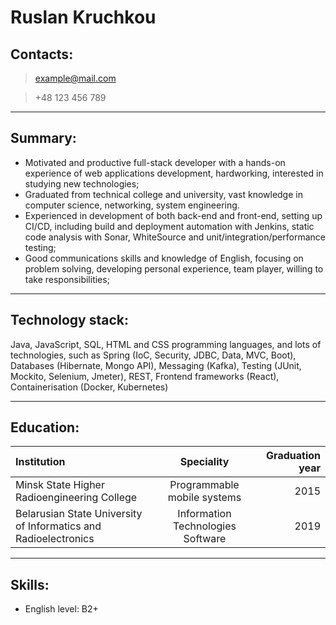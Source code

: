 # Ruslan Kruchkou

## Contacts:
> example@mail.com

> +48 123 456 789

___

## Summary:
* Motivated and productive full-stack developer with a hands-on experience of web applications development, hardworking, interested in studying new technologies;
* Graduated from technical college and university, vast knowledge in computer science, networking, system engineering.
* Experienced in development of both back-end and front-end, setting up CI/CD, including build and deployment automation with Jenkins, static code analysis with Sonar, WhiteSource and unit/integration/performance testing;
* Good communications skills and knowledge of English, focusing on problem solving, developing personal experience, team player, willing to take responsibilities;

___

## Technology stack:

Java, JavaScript, SQL, HTML and CSS programming languages, and lots of technologies, such as Spring (IoC, Security, JDBC, Data, MVC, Boot), Databases (Hibernate, Mongo API), Messaging (Kafka), Testing (JUnit, Mockito, Selenium, Jmeter), REST, Frontend frameworks (React), Containerisation (Docker, Kubernetes)

___

## Education:

|Institution|Speciality|Graduation year|
|:-----|:----:|----:|
|Minsk State Higher Radioengineering College|Programmable mobile systems|2015|
|Belarusian State University of Informatics and Radioelectronics|Information Technologies Software|2019|

___

## Skills:

* English level: B2+